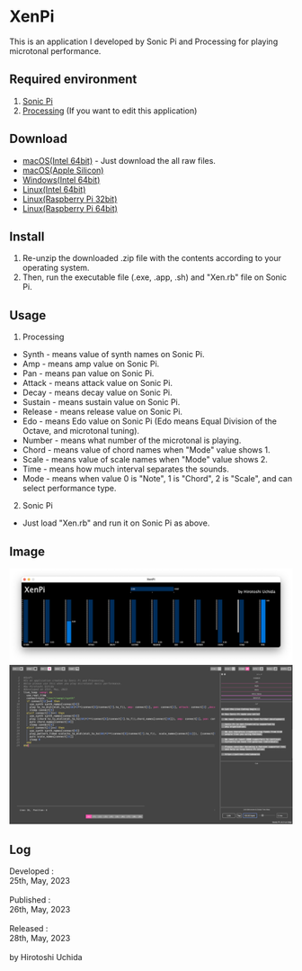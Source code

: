 # XenPi
This is an application I developed by Sonic Pi and Processing for playing microtonal performance.

## Required environment
1. [Sonic Pi](https://sonic-pi.net/)
2. [Processing](https://processing.org/) (If you want to edit this application)

## Download
* [macOS(Intel 64bit)](https://github.com/Uchida16104/XenPi/blob/main/XenPi.pde) - Just download the all raw files.
* [macOS(Apple Silicon)](https://github.com/Uchida16104/XenPi/raw/main/macos-aarch64.zip)
* [Windows(Intel 64bit)](https://github.com/Uchida16104/XenPi/raw/main/windows-amd64.zip)
* [Linux(Intel 64bit)](https://github.com/Uchida16104/XenPi/raw/main/linux-amd64.zip)
* [Linux(Raspberry Pi 32bit)](https://github.com/Uchida16104/XenPi/raw/main/linux-arm.zip)
* [Linux(Raspberry Pi 64bit)](https://github.com/Uchida16104/XenPi/raw/main/linux-aarch64.zip)

## Install
1. Re-unzip the downloaded .zip file with the contents according to your operating system.
2. Then, run the executable file (.exe, .app, .sh) and "Xen.rb" file on Sonic Pi.

## Usage
1. Processing
* Synth - means value of synth names on Sonic Pi.
* Amp - means amp value on Sonic Pi.
* Pan - means pan value on Sonic Pi.
* Attack - means attack value on Sonic Pi.
* Decay - means decay value on Sonic Pi.
* Sustain - means sustain value on Sonic Pi.
* Release - means release value on Sonic Pi.
* Edo - means Edo value on Sonic Pi (Edo means Equal Division of the Octave, and microtonal tuning).
* Number - means what number of the microtonal is playing.
* Chord - means value of chord names when "Mode" value shows 1.
* Scale - means value of scale names when "Mode" value shows 2.
* Time - means how much interval separates the sounds.
* Mode - means when value 0 is "Note", 1 is "Chord", 2 is "Scale", and can select performance type.
2. Sonic Pi
* Just load "Xen.rb" and run it on Sonic Pi as above.

## Image
<img src="XenPi-P.png"/>
<img src="XenPi-SP.png"/>

## Log
Developed :
<br>
25th, May, 2023
<br>
<br>
Published : 
<br>
26th, May, 2023
<br>
<br>
Released :
<br>
28th, May, 2023
<br>
<br>
by Hirotoshi Uchida

